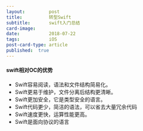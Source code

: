 ```yaml
---
layout:         post
title:         	转型Swift
subtitle:       swift入门总结
card-image:  
date:           2018-07-22
tags:           iOS
post-card-type: article
published:	true
---
```




#### swift相对OC的优势

* Swift容易阅读，语法和文件结构简易化。
* Swift更易于维护，文件分离后结构更清晰。
* Swift更加安全，它是类型安全的语言。
* Swift代码更少，简洁的语法，可以省去大量冗余代码
* Swift速度更快，运算性能更高。
* Swift是面向协议的语言



